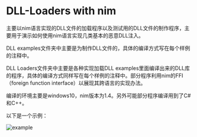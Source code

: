 # DLL-Loaders with nim

主要以nim语言实现的DLL文件的加载程序以及测试用的DLL文件的制作程序，主要用于演示如何使用nim语言实现几类基本的恶意DLL注入。

DLL examples文件夹中主要是为制作DLL文件的，具体的编译方式写在每个样例的注释中。

DLL Loaders文件夹中主要是各种实现加载DLL examples里面编译出来的DLL库的程序，具体的编译方式同样写在每个样例的注释中。部分程序利用nim的FFI（foreign function interface）以展现其跨语言的实现办法。



编译的环境主要是windows10，nim版本为1.4。另外可能部分程序编译用到了C#和C++。

以下是一个示例：

![example](https://github.com/UCASZ/DLL-Loaders-with-nim/blob/master/example.gif)